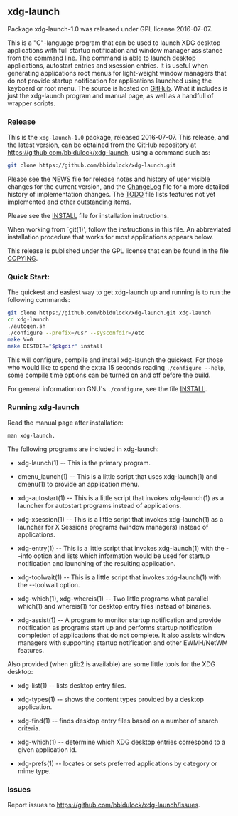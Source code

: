 
## xdg-launch

Package xdg-launch-1.0 was released under GPL license 2016-07-07.

This is a "C"-language program that can be used to launch XDG desktop
applications with full startup notification and window manager
assistance from the command line.  The command is able to launch
desktop applications, autostart entries and xsession entries.  It is
useful when generating applications root menus for light-weight window
managers that do not provide startup notification for applications
launched using the keyboard or root menu.  The source is hosted on
[GitHub](https://github.com/bbidulock/xdg-launch).  What it includes is
just the xdg-launch program and manual page, as well as a handfull of
wrapper scripts.


### Release

This is the `xdg-launch-1.0` package, released 2016-07-07.  This release,
and the latest version, can be obtained from the GitHub repository at
https://github.com/bbidulock/xdg-launch, using a command such as:

```bash
git clone https://github.com/bbidulock/xdg-launch.git
```

Please see the [NEWS](NEWS) file for release notes and history of user visible
changes for the current version, and the [ChangeLog](ChangeLog) file for a more
detailed history of implementation changes.  The [TODO](TODO) file lists
features not yet implemented and other outstanding items.

Please see the [INSTALL](INSTALL) file for installation instructions.

When working from `git(1)', follow the instructions in this file.  An
abbreviated installation procedure that works for most applications
appears below.

This release is published under the GPL license that can be found in
the file [COPYING](COPYING).

### Quick Start:

The quickest and easiest way to get xdg-launch up and running is to run
the following commands:

```bash
git clone https://github.com/bbidulock/xdg-launch.git xdg-launch
cd xdg-launch
./autogen.sh
./configure --prefix=/usr --sysconfdir=/etc
make V=0
make DESTDIR="$pkgdir" install
```

This will configure, compile and install xdg-launch the quickest.  For
those who would like to spend the extra 15 seconds reading `./configure
--help`, some compile time options can be turned on and off before the
build.

For general information on GNU's `./configure`, see the file [INSTALL](INSTALL).

### Running xdg-launch

Read the manual page after installation:

    man xdg-launch.

The following programs are included in xdg-launch:

- xdg-launch(1) -- This is the primary program.

- dmenu_launch(1) -- This is a little script that uses xdg-launch(1) and
  dmenu(1) to provide an application menu.

- xdg-autostart(1) -- This is a little script that invokes xdg-launch(1)
  as a launcher for autostart programs instead of applications.

- xdg-xsession(1) -- This is a little script that invokes xdg-launch(1)
  as a launcher for X Sessions programs (window managers) instead of
  applications.

- xdg-entry(1) -- This is a little script that invokes xdg-launch(1)
  with the --info option and lists which information would be used for
  startup notification and launching of the resulting application.

- xdg-toolwait(1) -- This is a little script that invokes xdg-launch(1)
  with the --toolwait option.

- xdg-which(1), xdg-whereis(1) -- Two little programs what parallel
  which(1) and whereis(1) for desktop entry files instead of binaries.

- xdg-assist(1) -- A program to monitor startup notification and
  provide notification as programs start up and performs startup
  notification completion of applications that do not complete.
  It also assists window managers with supporting startup notification
  and other EWMH/NetWM features.

Also provided (when glib2 is available) are some little tools for
the XDG desktop:

- xdg-list(1) -- lists desktop entry files.

- xdg-types(1) -- shows the content types provided by a desktop
  application.

- xdg-find(1) -- finds desktop entry files based on a number of
  search criteria.

- xdg-which(1) -- determine which XDG desktop entries correspond to
  a given application id.

- xdg-prefs(1) -- locates or sets preferred applications by category
  or mime type.


### Issues

Report issues to https://github.com/bbidulock/xdg-launch/issues.

